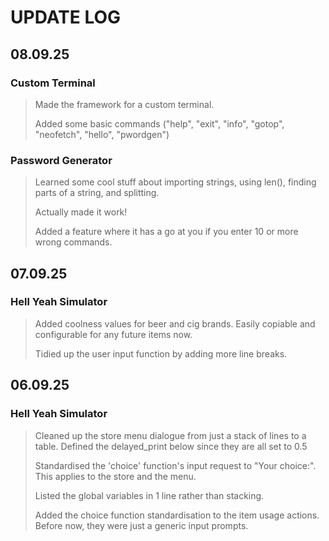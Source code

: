# UPDATE LOG

## 08.09.25

### Custom Terminal

> Made the framework for a custom terminal.
> 
> Added some basic commands ("help", "exit", "info", "gotop", "neofetch", "hello", "pwordgen")


### Password Generator

> Learned some cool stuff about importing strings, using len(), finding parts of a string, and splitting.
>
> Actually made it work!
>
> Added a feature where it has a go at you if you enter 10 or more wrong commands.

## 07.09.25

### Hell Yeah Simulator
> Added coolness values for beer and cig brands. Easily copiable and configurable for any future items now.
>
> Tidied up the user input function by adding more line breaks.

## 06.09.25

### Hell Yeah Simulator
> Cleaned up the store menu dialogue from just a stack of lines to a table. Defined the delayed_print below since they are all set to 0.5
>
> Standardised the 'choice' function's input request to "Your choice:". This applies to the store and the menu.
>
> Listed the global variables in 1 line rather than stacking.
>
> Added the choice function standardisation to the item usage actions. Before now, they were just a generic input prompts.





